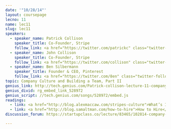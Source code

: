 ```yaml
---
date: '"10/28/14"'
layout: coursepage
lecno: 11
name: lec11
slug: lec11
speakers:
  - speaker_name: Patrick Collison
    speaker_title: Co-Founder, Stripe
    follow_link: <a href="https://twitter.com/patrickc" class="twitter-follow-button" data-show-count="false" data-show-screen-name="true">Follow @patrickc</a>
  - speaker_name: John Collison
    speaker_title: Co-Founder, Stripe
    follow_link: <a href="https://twitter.com/collison" class="twitter-follow-button" data-show-count="false" data-show-screen-name="true">Follow @collison</a>
  - speaker_name: Ben Silbermann
    speaker_title: Founder & CEO, Pinterest
    follow_link: <a href="https://twitter.com/8en" class="twitter-follow-button" data-show-count="false" data-show-screen-name="true">Follow @8en</a>
topic: Company Culture and Building a Team, Part II
genius_link: http://tech.genius.com/Patrick-collison-lecture-11-company-culture-and-building-a-team-part-ii-annotated
genius_divid: rg_embed_link_528972
genius_script: //tech.genius.com/songs/528972/embed.js
readings:
  - link: <a href="http://blog.alexmaccaw.com/stripes-culture">What’s It Like to Work for Stripe</a> by Alex Maccaw
  - link: <a href="http://blog.samaltman.com/how-to-hire">How to Hire</a> by Sam Altman
discussion_forum: https://startupclass.co/lecture/83465/102814-company-culture-and-building-a-team-part-iibrbpatrick-and-john-collisonb-ifounders-stripei----

---
```

